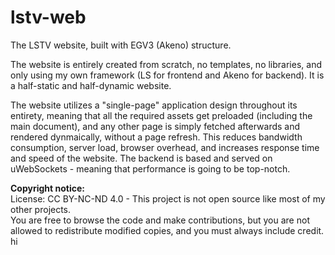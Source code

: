 # lstv-web
The LSTV website, built with EGV3 (Akeno) structure.

The website is entirely created from scratch, no templates, no libraries, and only using my own framework (LS for frontend and Akeno for backend).
It is a half-static and half-dynamic website.

The website utilizes a "single-page" application design throughout its entirety, meaning that all the required assets get preloaded (including the main document), and any other page is simply fetched afterwards and rendered dynmaically, without a page refresh.
This reduces bandwidth consumption, server load, browser overhead, and increases response time and speed of the website.
The backend is based and served on uWebSockets - meaning that performance is going to be top-notch.

**Copyright notice:**<br>
License: CC BY-NC-ND 4.0 - This project is not open source like most of my other projects.<br>
You are free to browse the code and make contributions, but you are not allowed to redistribute modified copies, and you must always include credit.
hi